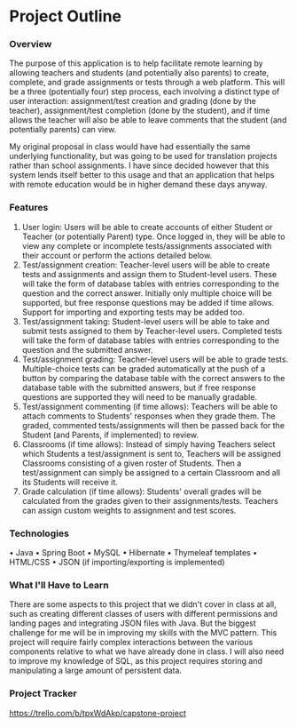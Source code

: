 # Project Outline

### Overview

The purpose of this application is to help facilitate remote learning by allowing teachers and students (and potentially also parents) to create, complete, and grade assignments or tests through a web platform.  This will be a three (potentially four) step process, each involving a distinct type of user interaction: assignment/test creation and grading (done by the teacher), assignment/test completion (done by the student), and if time allows the teacher will also be able to leave comments that the student (and potentially parents) can view.  

My original proposal in class would have had essentially the same underlying functionality, but was going to be used for translation projects rather than school assignments.  I have since decided however that this system lends itself better to this usage and that an application that helps with remote education would be in higher demand these days anyway.

### Features

1.	User login: Users will be able to create accounts of either Student or Teacher (or potentially Parent) type.  Once logged in, they will be able to view any complete or incomplete tests/assignments associated with their account or perform the actions detailed below.
2.	Test/assignment creation: Teacher-level users will be able to create tests and assignments and assign them to Student-level users. These will take the form of database tables with entries corresponding to the question and the correct answer. Initially only multiple choice will be supported, but free response questions may be added if time allows. Support for importing and exporting tests may be added too.
3.	Test/assignment taking: Student-level users will be able to take and submit tests assigned to them by Teacher-level users. Completed tests will take the form of database tables with entries corresponding to the question and the submitted answer.
4.	Test/assignment grading: Teacher-level users will be able to grade tests. Multiple-choice tests can be graded automatically at the push of a button by comparing the database table with the correct answers to the database table with the submitted answers, but if free response questions are supported they will need to be manually gradable.
5.	Test/assignment commenting (if time allows): Teachers will be able to attach comments to Students' responses when they grade them. The graded, commented tests/assignments will then be passed back for the Student (and Parents, if implemented) to review.
6.	Classrooms (if time allows): Instead of simply having Teachers select which Students a test/assignment is sent to, Teachers will be assigned Classrooms consisting of a given roster of Students. Then a test/assignment can simply be assigned to a certain Classroom and all its Students will receive it.
7.	Grade calculation (if time allows): Students' overall grades will be calculated from the grades given to their assignments/tests. Teachers can assign custom weights to assignment and test scores.

### Technologies

•	Java
•	Spring Boot
•	MySQL
•	Hibernate
•	Thymeleaf templates
•	HTML/CSS
•	JSON (if importing/exporting is implemented)

### What I'll Have to Learn

There are some aspects to this project that we didn't cover in class at all, such as creating different classes of users with different permissions and landing pages and integrating JSON files with Java. But the biggest challenge for me will be in improving my skills with the MVC pattern. This project will require fairly complex interactions between the various components relative to what we have already done in class. I will also need to improve my knowledge of SQL, as this project requires storing and manipulating a large amount of persistent data.

### Project Tracker

https://trello.com/b/tpxWdAkp/capstone-project
